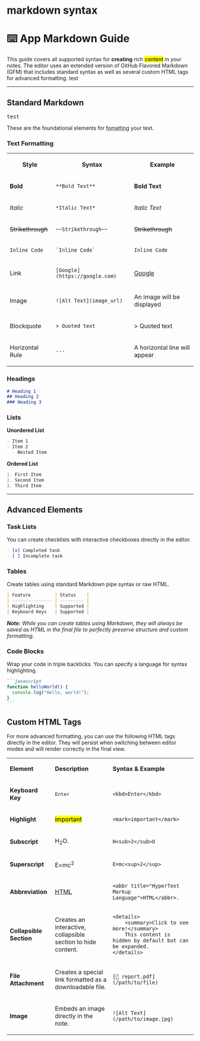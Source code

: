 # markdown syntax

# ⌨️ App Markdown Guide

This guide covers all supported syntax for **creating** rich <mark>content</mark> in your notes. The editor uses an extended version of GitHub Flavored Markdown (GFM) that includes standard syntax as well as several custom HTML tags for advanced formatting. test

---

## Standard Markdown

<kbd>test</kbd>

These are the foundational elements for <abbr title="test">fomatting</abbr> your text.

### Text Formatting

<table style="min-width: 75px;"><colgroup><col style="min-width: 25px;"><col style="min-width: 25px;"><col style="min-width: 25px;"></colgroup><tbody><tr><th colspan="1" rowspan="1"><p>Style</p></th><th colspan="1" rowspan="1"><p>Syntax</p></th><th colspan="1" rowspan="1"><p>Example</p></th></tr><tr><td colspan="1" rowspan="1"><p><strong>Bold</strong></p></td><td colspan="1" rowspan="1"><p><code>**Bold Text**</code></p></td><td colspan="1" rowspan="1"><p><strong>Bold Text</strong></p></td></tr><tr><td colspan="1" rowspan="1"><p><em>Italic</em></p></td><td colspan="1" rowspan="1"><p><code>*Italic Text*</code></p></td><td colspan="1" rowspan="1"><p><em>Italic Text</em></p></td></tr><tr><td colspan="1" rowspan="1"><p><s>Strikethrough</s></p></td><td colspan="1" rowspan="1"><p><code>~~Strikethrough~~</code></p></td><td colspan="1" rowspan="1"><p><s>Strikethrough</s></p></td></tr><tr><td colspan="1" rowspan="1"><p><code>Inline Code</code></p></td><td colspan="1" rowspan="1"><p><code>`Inline Code`</code></p></td><td colspan="1" rowspan="1"><p><code>Inline Code</code></p></td></tr><tr><td colspan="1" rowspan="1"><p>Link</p></td><td colspan="1" rowspan="1"><p><code>[Google](https://google.com)</code></p></td><td colspan="1" rowspan="1"><p><a target="_blank" rel="noopener noreferrer nofollow" href="https://google.com">Google</a></p></td></tr><tr><td colspan="1" rowspan="1"><p>Image</p></td><td colspan="1" rowspan="1"><p><code>![Alt Text](image_url)</code></p></td><td colspan="1" rowspan="1"><p>An image will be displayed</p></td></tr><tr><td colspan="1" rowspan="1"><p>Blockquote</p></td><td colspan="1" rowspan="1"><p><code>&gt; Quoted text</code></p></td><td colspan="1" rowspan="1"><p>&gt; Quoted text</p></td></tr><tr><td colspan="1" rowspan="1"><p>Horizontal Rule</p></td><td colspan="1" rowspan="1"><p><code>---</code></p></td><td colspan="1" rowspan="1"><p>A horizontal line will appear</p></td></tr></tbody></table>

### Headings

```markdown
# Heading 1
## Heading 2
### Heading 3
```

### Lists

**Unordered List**

```markdown
- Item 1
- Item 2
  - Nested Item
```

**Ordered List**

```markdown
1. First Item
2. Second Item
3. Third Item
```

---

## Advanced Elements

### Task Lists

You can create checklists with interactive checkboxes directly in the editor.

```markdown
- [x] Completed task
- [ ] Incomplete task
```

### Tables

Create tables using standard Markdown pipe syntax or raw HTML.

```markdown
| Feature         | Status    |
| --------------- | --------- |
| Highlighting    | Supported |
| Keyboard Keys   | Supported |
```

***Note:*** *While you can create tables using Markdown, they will always be saved as HTML in the final file to perfectly preserve structure and custom formatting.*

### Code Blocks

Wrap your code in triple backticks. You can specify a language for syntax highlighting.

````markdown
```javascript
function helloWorld() {
  console.log("Hello, world!");
}
```
````

## Custom HTML Tags

For more advanced formatting, you can use the following HTML tags directly in the editor. They will persist when switching between editor modes and will render correctly in the final view.

<table style="min-width: 75px;"><colgroup><col style="min-width: 25px;"><col style="min-width: 25px;"><col style="min-width: 25px;"></colgroup><tbody><tr><td colspan="1" rowspan="1"><p><strong>Element</strong></p></td><td colspan="1" rowspan="1"><p><strong>Description</strong></p></td><td colspan="1" rowspan="1"><p><strong>Syntax &amp; Example</strong></p></td></tr><tr><td colspan="1" rowspan="1"><p><strong>Keyboard Key</strong></p></td><td colspan="1" rowspan="1"><p><kbd class="bg-muted px-2 py-1 text-xs rounded-md border border-border shadow-border shadow-sm">Enter</kbd></p></td><td colspan="1" rowspan="1"><p><code>&lt;kbd&gt;Enter&lt;/kbd&gt;</code></p></td></tr><tr><td colspan="1" rowspan="1"><p><strong>Highlight</strong></p></td><td colspan="1" rowspan="1"><p><mark class="bg-yellow-200 text-yellow-900 px-1 py-0.5 rounded-sm">important</mark></p></td><td colspan="1" rowspan="1"><p><code>&lt;mark&gt;important&lt;/mark&gt;</code></p></td></tr><tr><td colspan="1" rowspan="1"><p><strong>Subscript</strong></p></td><td colspan="1" rowspan="1"><p>H<sub class="">2</sub>O.</p></td><td colspan="1" rowspan="1"><p><code>H&lt;sub&gt;2&lt;/sub&gt;O</code></p></td></tr><tr><td colspan="1" rowspan="1"><p><strong>Superscript</strong></p></td><td colspan="1" rowspan="1"><p>E=mc<sup class="">2</sup></p></td><td colspan="1" rowspan="1"><p><code>E=mc&lt;sup&gt;2&lt;/sup&gt;</code></p></td></tr><tr><td colspan="1" rowspan="1"><p><strong>Abbreviation</strong></p></td><td colspan="1" rowspan="1"><p><abbr title="HyperText Markup Language" class="underline decoration-dotted cursor-help">HTML</abbr></p></td><td colspan="1" rowspan="1"><p><code>&lt;abbr title="HyperText Markup Language"&gt;HTML&lt;/abbr&gt;.</code></p></td></tr><tr><td colspan="1" rowspan="1"><p><strong>Collapsible Section</strong></p></td><td colspan="1" rowspan="1"><p>Creates an interactive, collapsible section to hide content.</p></td><td colspan="1" rowspan="1"><pre><code class="language-html">&lt;details&gt;
&nbsp; &nbsp; &lt;summary&gt;Click to see more!&lt;/summary&gt;&nbsp;
&nbsp; &nbsp; This content is hidden by default but can be expanded.&nbsp;
&lt;/details&gt;</code></pre></td></tr><tr><td colspan="1" rowspan="1"><p><strong>File Attachment</strong></p></td><td colspan="1" rowspan="1"><p>Creates a special link formatted as a downloadable file.</p></td><td colspan="1" rowspan="1"><p><code>[📎 report.pdf](/path/to/file)</code></p></td></tr><tr><td colspan="1" rowspan="1"><p><strong>Image</strong></p></td><td colspan="1" rowspan="1"><p>Embeds an image directly in the note.</p></td><td colspan="1" rowspan="1"><p><code>![Alt Text](/path/to/image.jpg)</code></p></td></tr></tbody></table>